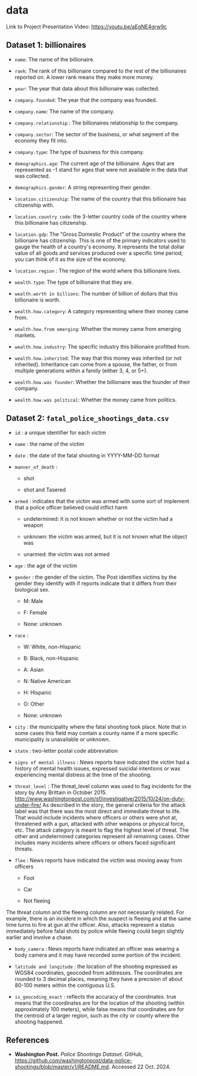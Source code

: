 # data

Link to Project Presentation Video: <https://youtu.be/aEgNE4grw9c>

## Dataset 1: billionaires

-   `name`: The name of the billionaire.

-   `rank`: The rank of this billionaire compared to the rest of the billionaires reported on.
    A lower rank means they make more money.

-   `year`: The year that data about this billionaire was collected.

-   `company.founded`: The year that the company was founded.

-   `company.name`: The name of the company.

-   `company.relationship` : The billionaires relationship to the company.

-   `company.sector`: The sector of the business, or what segment of the economy they fit into.

-   `company.type`: The type of business for this company.

-   `demographics.age`: The current age of the billionaire.
    Ages that are represented as -1 stand for ages that were not available in the data that was collected.

-   `demographics.gender`: A string representing their gender.

-   `location.citizenship`: The name of the country that this billionaire has citizenship with.

-   `location.country code`: the 3-letter country code of the country where this billionaire has citizenship.

-   `location.gdp`: The "Gross Domestic Product" of the country where the billionaire has citizenship.
    This is one of the primary indicators used to gauge the health of a country's economy.
    It represents the total dollar value of all goods and services produced over a specific time period; you can think of it as the size of the economy.

-   `location.region` : The region of the world where this billionaire lives.

-   `wealth.type`: The type of billionaire that they are.

-   `wealth.worth in billions`: The number of billion of dollars that this billionaire is worth.

-   `wealth.how.category`: A category representing where their money came from.

-   `wealth.how.from emerging`: Whether the money came from emerging markets.

-   `wealth.how.industry`: The specific industry this billionaire profitted from.

-   `wealth.how.inherited`: The way that this money was inherited (or not inherited).
    Inheritance can come from a spouse, the father, or from multiple generations within a family (either 3, 4, or 5+).

-   `wealth.how.was founder`: Whether the billionaire was the founder of their company.

-   `wealth.how.was political`: Whether the money came from politics.

## Dataset 2: `fatal_police_shootings_data.csv`

-   `id` : a unique identifier for each victim

-   `name` : the name of the victim

-   `date` : the date of the fatal shooting in YYYY-MM-DD format

-   `manner_of_death` :

    -   shot

    -   shot and Tasered

-   `armed` : indicates that the victim was armed with some sort of implement that a police officer believed could inflict harm

    -   undetermined: it is not known whether or not the victim had a weapon

    -   unknown: the victim was armed, but it is not known what the object was

    -   unarmed: the victim was not armed

-   `age` : the age of the victim

-   `gender` : the gender of the victim.
    The Post identifies victims by the gender they identify with if reports indicate that it differs from their biological sex.

    -   M: Male

    -   F: Female

    -   None: unknown

-   `race` :

    -   W: White, non-Hispanic

    -   B: Black, non-Hispanic

    -   A: Asian

    -   N: Native American

    -   H: Hispanic

    -   O: Other

    -   None: unknown

-   `city` : the municipality where the fatal shooting took place.
    Note that in some cases this field may contain a county name if a more specific municipality is unavailable or unknown.

-   `state` : two-letter postal code abbreviation

-   `signs of mental illness` : News reports have indicated the victim had a history of mental health issues, expressed suicidal intentions or was experiencing mental distress at the time of the shooting.

-   `threat_level` : The threat_level column was used to flag incidents for the story by Amy Brittain in October 2015.
    http://www.washingtonpost.com/sf/investigative/2015/10/24/on-duty-under-fire/ As described in the story, the general criteria for the attack label was that there was the most direct and immediate threat to life.
    That would include incidents where officers or others were shot at, threatened with a gun, attacked with other weapons or physical force, etc.
    The attack category is meant to flag the highest level of threat.
    The other and undetermined categories represent all remaining cases.
    Other includes many incidents where officers or others faced significant threats.

-   `flee` : News reports have indicated the victim was moving away from officers

    -   Foot

    -   Car

    -   Not fleeing

The threat column and the fleeing column are not necessarily related.
For example, there is an incident in which the suspect is fleeing and at the same time turns to fire at gun at the officer.
Also, attacks represent a status immediately before fatal shots by police while fleeing could begin slightly earlier and involve a chase.

-   `body_camera` : News reports have indicated an officer was wearing a body camera and it may have recorded some portion of the incident.

-   `latitude and longitude` : the location of the shooting expressed as WGS84 coordinates, geocoded from addresses.
    The coordinates are rounded to 3 decimal places, meaning they have a precision of about 80-100 meters within the contiguous U.S.

-   `is_geocoding_exact` : reflects the accuracy of the coordinates.
    true means that the coordinates are for the location of the shooting (within approximately 100 meters), while false means that coordinates are for the centroid of a larger region, such as the city or county where the shooting happened.

## References

-   **Washington Post.** *Police Shootings Dataset*. GitHub, https://github.com/washingtonpost/data-police-shootings/blob/master/v1/README.md. Accessed 22 Oct. 2024.
